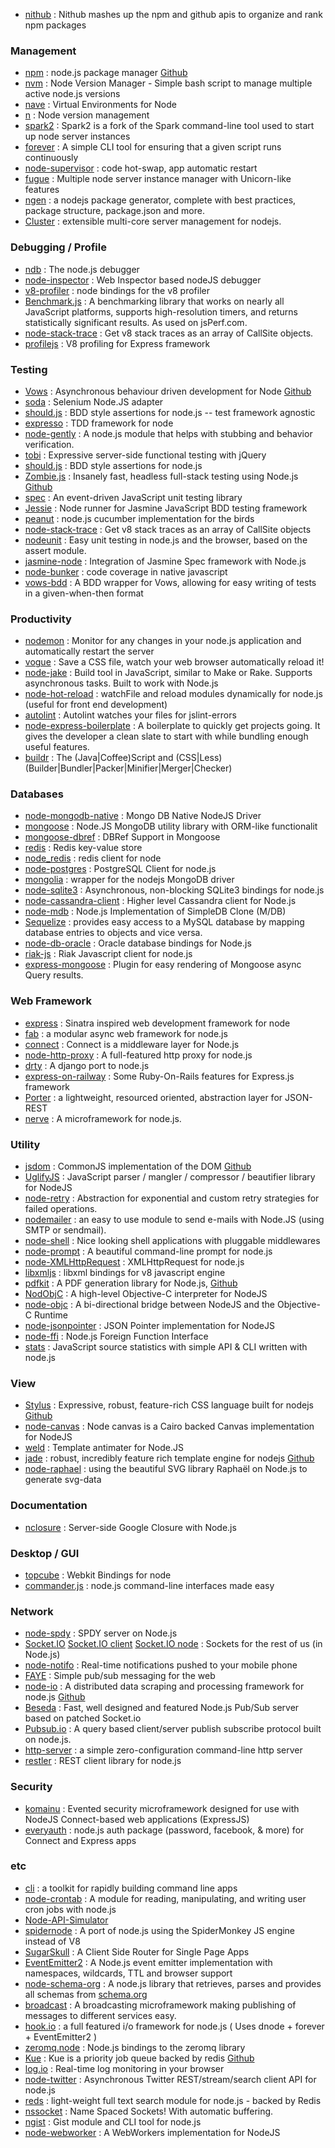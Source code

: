 - [nithub](http://2.no.de/) : Nithub mashes up the npm and github apis to organize and rank npm packages

### Management
- [npm](http://npmjs.org/) : node.js package manager [Github](https://github.com/isaacs/npm)
- [nvm](https://github.com/creationix/nvm) : Node Version Manager - Simple bash script to manage multiple active node.js versions
- [nave](https://github.com/isaacs/nave) : Virtual Environments for Node
- [n](https://github.com/visionmedia/n) : Node version management
- [spark2](https://github.com/davglass/spark2) : Spark2 is a fork of the Spark command-line tool used to start up node server instances
- [forever](https://github.com/indexzero/forever) : A simple CLI tool for ensuring that a given script runs continuously
- [node-supervisor](https://github.com/isaacs/node-supervisor) : code hot-swap, app automatic restart
- [fugue](https://github.com/pgte/fugue) : Multiple node server instance manager with Unicorn-like features
- [ngen](https://github.com/visionmedia/ngen) : a nodejs package generator, complete with best practices, package structure, package.json and more.
- [Cluster](http://learnboost.github.com/cluster/) : extensible multi-core server management for nodejs.

### Debugging / Profile
- [ndb](https://github.com/smtlaissezfaire/ndb) : The node.js debugger
- [node-inspector](https://github.com/dannycoates/node-inspector) : Web Inspector based nodeJS debugger
- [v8-profiler](https://github.com/dannycoates/v8-profiler) : node bindings for the v8 profiler 
- [Benchmark.js](http://benchmarkjs.com/) : A benchmarking library that works on nearly all JavaScript platforms, supports high-resolution timers, and returns statistically significant results. As used on jsPerf.com.
- [node-stack-trace](https://github.com/felixge/node-stack-trace) : Get v8 stack traces as an array of CallSite objects.
- [profilejs](https://github.com/HerdHound/profilejs) : V8 profiling for Express framework

### Testing
- [Vows](http://vowsjs.org/) : Asynchronous behaviour driven development for Node [Github](https://github.com/cloudhead/vows)
- [soda](https://github.com/LearnBoost/soda) : Selenium Node.JS adapter
- [should.js](https://github.com/visionmedia/should.js) : BDD style assertions for node.js -- test framework agnostic
- [expresso](https://github.com/visionmedia/expresso) : TDD framework for node
- [node-gently](https://github.com/felixge/node-gently) : A node.js module that helps with stubbing and behavior verification.
- [tobi](https://github.com/learnboost/tobi) : Expressive server-side functional testing with jQuery
- [should.js](https://github.com/visionmedia/should.js) : BDD style assertions for node.js
- [Zombie.js](http://zombie.labnotes.org/) : Insanely fast, headless full-stack testing using Node.js [Github](https://github.com/assaf/zombie)
- [spec](https://github.com/kitgoncharov/spec) : An event-driven JavaScript unit testing library
- [Jessie](https://github.com/futuresimple/jessie) : Node runner for Jasmine JavaScript BDD testing framework
- [peanut](https://github.com/didit-tech/peanut) : node.js cucumber implementation for the birds
- [node-stack-trace](https://github.com/felixge/node-stack-trace) : Get v8 stack traces as an array of CallSite objects
- [nodeunit](https://github.com/caolan/nodeunit) : Easy unit testing in node.js and the browser, based on the assert module.
- [jasmine-node](https://github.com/mhevery/jasmine-node) : Integration of Jasmine Spec framework with Node.js
- [node-bunker](https://github.com/substack/node-bunker) : code coverage in native javascript 
- [vows-bdd](https://github.com/jmreidy/vows-bdd) : A BDD wrapper for Vows, allowing for easy writing of tests in a given-when-then format 

### Productivity
- [nodemon](https://github.com/remy/nodemon) : Monitor for any changes in your node.js application and automatically restart the server
- [vogue](https://github.com/andrewdavey/vogue) : Save a CSS file, watch your web browser automatically reload it! 
- [node-jake](https://github.com/mde/node-jake) : Build tool in JavaScript, similar to Make or Rake. Supports asynchronous tasks. Built to work with Node.js
- [node-hot-reload](https://github.com/shimondoodkin/node-hot-reload) : watchFile and reload modules dynamically for node.js (useful for front end development)
- [autolint](https://github.com/magnars/autolint) : Autolint watches your files for jslint-errors
- [node-express-boilerplate](https://github.com/mape/node-express-boilerplate) : A boilerplate to quickly get projects going. It gives the developer a clean slate to start with while bundling enough useful features.
- [buildr](https://github.com/balupton/buildr.npm) : The (Java|Coffee)Script and (CSS|Less) (Builder|Bundler|Packer|Minifier|Merger|Checker)

### Databases
- [node-mongodb-native](https://github.com/christkv/node-mongodb-native) : Mongo DB Native NodeJS Driver 
- [mongoose](https://github.com/LearnBoost/mongoose) : Node.JS MongoDB utility library with ORM-like functionalit
- [mongoose-dbref](https://github.com/goulash1971/mongoose-dbref) : DBRef Support in Mongoose
- [redis](https://github.com/visionmedia/redis) : Redis key-value store
- [node_redis](https://github.com/mranney/node_redis) : redis client for node
- [node-postgres](https://github.com/brianc/node-postgres) : PostgreSQL Client for node.js
- [mongolia](https://github.com/masylum/mongolia) : wrapper for the nodejs MongoDB driver
- [node-sqlite3](https://github.com/developmentseed/node-sqlite3) : Asynchronous, non-blocking SQLite3 bindings for node.js
- [node-cassandra-client](https://github.com/racker/node-cassandra-client) : Higher level Cassandra client for Node.js 
- [node-mdb](https://github.com/robtweed/node-mdb) : Node.js Implementation of SimpleDB Clone (M/DB)
- [Sequelize](http://www.sequelizejs.com/) : provides easy access to a MySQL database by mapping database entries to objects and vice versa.
- [node-db-oracle](https://github.com/mariano/node-db-oracle) : Oracle database bindings for Node.js
- [riak-js](http://riakjs.org/) : Riak Javascript client for node.js
- [express-mongoose](https://github.com/LearnBoost/express-mongoose) : Plugin for easy rendering of Mongoose async Query results.

### Web Framework
- [express](https://github.com/visionmedia/express) : Sinatra inspired web development framework for node
- [fab](http://fabjs.org/) : a modular async web framework for node.js
- [connect](https://github.com/senchalabs/connect) : Connect is a middleware layer for Node.js
- [node-http-proxy](https://github.com/nodejitsu/node-http-proxy) : A full-featured http proxy for node.js
- [drty](https://github.com/drtyhbo/drty) : A django port to node.js
- [express-on-railway](https://github.com/1602/express-on-railway) : Some Ruby-On-Rails features for Express.js framework 
- [Porter](https://github.com/hij1nx/porter) : a lightweight, resourced oriented, abstraction layer for JSON-REST
- [nerve](https://github.com/gjritter/nerve) : A microframework for node.js. 

### Utility
- [jsdom](http://jsdom.org/) : CommonJS implementation of the DOM [Github](https://github.com/tmpvar/jsdom)
- [UglifyJS](https://github.com/mishoo/UglifyJS) : JavaScript parser / mangler / compressor / beautifier library for NodeJS
- [node-retry](https://github.com/tim-kos/node-retry) : Abstraction for exponential and custom retry strategies for failed operations.
- [nodemailer](http://www.nodemailer.org/) : an easy to use module to send e-mails with Node.JS (using SMTP or sendmail).
- [node-shell](https://github.com/wdavidw/node-shell) : Nice looking shell applications with pluggable middlewares
- [node-prompt](https://github.com/nodejitsu/node-prompt) : A beautiful command-line prompt for node.js
- [node-XMLHttpRequest](https://github.com/driverdan/node-XMLHttpRequest) : XMLHttpRequest for node.js
- [libxmljs](https://github.com/polotek/libxmljs) : libxml bindings for v8 javascript engine
- [pdfkit](http://devongovett.github.com/pdfkit/) : A PDF generation library for Node.js, [Github](https://github.com/devongovett/pdfkit)
- [NodObjC](https://github.com/TooTallNate/NodObjC) : A high-level Objective-C interpreter for NodeJS
- [node-objc](https://github.com/TooTallNate/node-objc) : A bi-directional bridge between NodeJS and the Objective-C Runtime
- [node-jsonpointer](https://github.com/janl/node-jsonpointer) : JSON Pointer implementation for NodeJS 
- [node-ffi](https://github.com/rbranson/node-ffi) : Node.js Foreign Function Interface
- [stats](https://github.com/visionmedia/stats) : JavaScript source statistics with simple API & CLI written with node.js 

### View
- [Stylus](http://learnboost.github.com/stylus/) : Expressive, robust, feature-rich CSS language built for nodejs [Github](https://github.com/learnboost/stylus)
- [node-canvas](https://github.com/LearnBoost/node-canvas) : Node canvas is a Cairo backed Canvas implementation for NodeJS
- [weld](https://github.com/hij1nx/weld) : Template antimater for Node.JS 
- [jade](http://jade-lang.com/) : robust, incredibly feature rich template engine for nodejs [Github](https://github.com/visionmedia/jade)
- [node-raphael](https://github.com/dodo/node-raphael) : using the beautiful SVG library Raphaël on Node.js to generate svg-data

### Documentation
- [nclosure](https://github.com/gatapia/nclosure) : Server-side Google Closure with Node.js

### Desktop / GUI
- [topcube](https://github.com/creationix/topcube) : Webkit Bindings for node
- [commander.js](https://github.com/visionmedia/commander.js) : node.js command-line interfaces made easy 

### Network
- [node-spdy](https://github.com/indutny/node-spdy) : SPDY server on Node.js
- [Socket.IO](http://socket.io/) [Socket.IO client](https://github.com/LearnBoost/Socket.IO) [Socket.IO node](https://github.com/LearnBoost/Socket.IO-node) : Sockets for the rest of us (in Node.js)
- [node-notifo](https://github.com/nerocreativo/node-notifo) : Real-time notifications pushed to your mobile phone
- [FAYE](http://faye.jcoglan.com/) : Simple pub/sub messaging for the web
- [node-io](http://node.io/) : A distributed data scraping and processing framework for node.js [Github](https://github.com/chriso/node.io)
- [Beseda](https://github.com/geometria-lab/Beseda) : Fast, well designed and featured Node.js Pub/Sub server based on patched Socket.io
- [Pubsub.io](http://www.pubsub.io/) : A query based client/server publish subscribe protocol built on node.js.
- [http-server](https://github.com/nodejitsu/http-server) : a simple zero-configuration command-line http server 
- [restler](https://github.com/danwrong/restler) : REST client library for node.js

### Security
- [komainu](https://github.com/mrmarbles/komainu) : Evented security microframework designed for use with NodeJS Connect-based web applications (ExpressJS) 
- [everyauth](https://github.com/bnoguchi/everyauth) : node.js auth package (password, facebook, & more) for Connect and Express apps

### etc
- [cli](https://github.com/chriso/cli) : a toolkit for rapidly building command line apps
- [node-crontab](https://github.com/dachev/node-crontab) : A module for reading, manipulating, and writing user cron jobs with node.js
- [Node-API-Simulator](https://github.com/mlowicki/node-api-simulator)
- [spidernode](https://github.com/zpao/spidernode) : A port of node.js using the SpiderMonkey JS engine instead of V8
- [SugarSkull](https://github.com/hij1nx/SugarSkull) : A Client Side Router for Single Page Apps
- [EventEmitter2](https://github.com/hij1nx/EventEmitter2) : A Node.js event emitter implementation with namespaces, wildcards, TTL and browser support
- [node-schema-org](https://github.com/indexzero/node-schema-org) : A node.js library that retrieves, parses and provides all schemas from [schema.org](http://schema.org/)
- [broadcast](https://github.com/futuresimple/broadcast) : A broadcasting microframework making publishing of messages to different services easy.
- [hook.io](https://github.com/Marak/hook.io) : a full featured i/o framework for node.js ( Uses dnode + forever + EventEmitter2 )
- [zeromq.node](https://github.com/JustinTulloss/zeromq.node) : Node.js bindings to the zeromq library
- [Kue](http://learnboost.github.com/kue/) : Kue is a priority job queue backed by redis [Github](https://github.com/learnboost/kue)
- [log.io](http://logio.org/) : Real-time log monitoring in your browser
- [node-twitter](https://github.com/jdub/node-twitter) : Asynchronous Twitter REST/stream/search client API for node.js
- [reds](https://github.com/visionmedia/reds) : light-weight full text search module for node.js - backed by Redis
- [nssocket](https://github.com/nodejitsu/nssocket) : Name Spaced Sockets! With automatic buffering.
- [ngist](https://github.com/chapel/ngist) : Gist module and CLI tool for node.js
- [node-webworker](https://github.com/pgriess/node-webworker) : A WebWorkers implementation for NodeJS